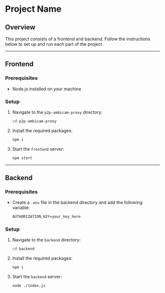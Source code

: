 # Project Name

## Overview
This project consists of a frontend and backend. Follow the instructions below to set up and run each part of the project.

---

## Frontend

### Prerequisites
- Node.js installed on your machine

### Setup
1. Navigate to the `p2p-ambicam-proxy` directory:
   ```bash
   cd p2p-ambicam-proxy
   
2. Install the required packages:
   ```bash
   npm i
   
3. Start the `frontend` server:
   ```bash
   npm start

<hr />

## Backend

### Prerequisites
- Create a `.env` file in the backend directory and add the following variable:
  ```markdown
  AUTHORIZATION_KEY=your_key_here

### Setup
1. Navigate to the `backend` directory:
   ```bash
   cd backend
   
2. Install the required packages:
   ```bash
   npm i
   
3. Start the `backend` server:
   ```bash
   node ./index.js
